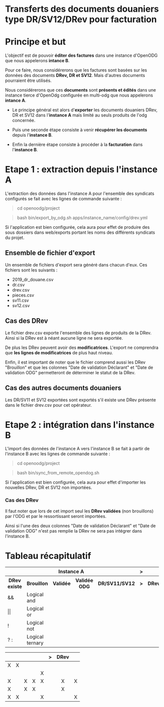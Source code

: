 Transferts des documents douaniers type DR/SV12/DRev pour facturation
============

# Principe et but

L'objectif est de pouvoir **éditer des factures** dans une instance d'OpenODG que nous appelerons **intance B**.

Pour ce faire, nous considérerons que les factures sont basées sur les données des documents **DRev, DR et SV12**. Mais d'autres documents pourraient être utilisés.

Nous considérerons que ces **documents** sont **présents et édités** dans une instance tierce d'OpenOdg configurée en multi-odg que nous appelerons **intance A**.

- Le principe général est alors d'**exporter** les documents douaniers DRev, DR et SV12 dans l'**instance A** mais limité au seuls produits de l'odg concernée.

- Puis une seconde étape consiste à venir **récupérer les documents** depuis l'**instance B**.

- Enfin la dernière étape consiste à procéder à la **facturation** dans l'**instance B**.

# Etape 1 : extraction depuis l'instance A

L'extraction des données dans l'instance A pour l'ensemble des syndicats configurés se fait avec les lignes de commande suivante :

 > cd openoodg/project

 > bash bin/export_by_odg.sh apps/instance_name/config/drev.yml

Si l'application est bien configurée, cela aura pour effet de produire des sous dossiers dans web/exports portant les noms des différents syndicats du projet.

## Ensemble de fichier d'export
Un ensemble de fichiers d'export sera généré dans chacun d'eux. Ces fichiers sont les suivants :
- 2019_dr_douane.csv  
- dr.csv  
- drev.csv  
- pieces.csv  
- sv11.csv  
- sv12.csv

## Cas des DRev

Le fichier drev.csv exporte l'ensemble des lignes de produits de la DRev. Ainsi si la DRev est à néant aucune ligne ne sera exportée.

De plus les DRev peuvent avoir des **modificatrices**. L'export ne comprendra que **les lignes de modificatrices** de plus haut niveau.

Enfin, il est important de noter que le fichier comprend aussi les DRev "Brouillon" et que les colonnes "Date de validation Déclarant" et	"Date de validation ODG" permetteront de déterminer le statut de la DRev.

## Cas des autres documents douaniers
Les DR/SV11 et SV12 exportées sont exportés s'il existe une DRev présente dans le fichier drev.csv pour cet opérateur.


# Etape 2 : intégration dans l'instance B

L'import des données de l'instance A vers l'instance B se fait à partir de l'instance B avec les lignes de commande suivante :

> cd openoodg/project

> bash bin/sync_from_remote_opendog.sh

Si l'application est bien configurée, cela aura pour effet d'importer les nouvelles DRev, DR et SV12 non importées.

### Cas des DRev

 Il faut noter que lors de cet import seul les **DRev validées** (non brouillons) par l'ODG et par le ressortissant seront importées.

 Ainsi si l'une des deux colonnes "Date de validation Déclarant" et	"Date de validation ODG" n'est pas remplie la DRev ne sera pas intégrer dans l'instance B.


# Tableau récapitulatif

<table>
  <tr><th colspan=5>Instance A</th><th> > </th><th colspan=2>Instance B</th></tr>
  <tr>
    <th> DRev existe </th>
    <th> Brouillon </th>
    <th> Validée </th>
    <th> Validée ODG </th>
    <th> DR/SV11/SV12 </th>
    <th> > </th>
    <th> DRev </th>
    <th> DR/SV11/SV12 </th>
  </tr>
  <tr>
  </tr>
  <tr><td>&&</td><td>Logical and</td></tr>
  <tr><td>||</td><td>Logical or</td></tr>
  <tr><td>!</td><td>Logical not</td></tr>
  <tr><td>? :</td><td>Logical ternary</td></tr>
</table>

|  |  |  |  |  | > | DRev |  |
| ------------| :-------: | :-----: | :----------: | :-: | :----: | :----: | :-: |
| X  | X |  |  | | | |  |
|   |  |  |  | X | | |  |
| X  |  | X | X | X | | X | X |
| X  |  | X | X | | | X | |
| X  | X |  |  | X | | | X |
